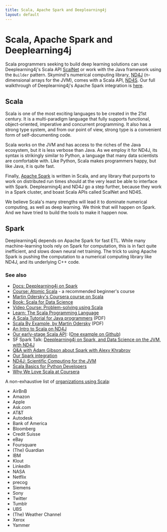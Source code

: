 ```yaml
---
title: Scala, Apache Spark and Deeplearning4j
layout: default
---
```


# Scala, Apache Spark and Deeplearning4j

Scala programmers seeking to build deep learning solutions can use Deeplearning4j's Scala API [ScalNet](https://github.com/deeplearning4j/scalnet) or work with the Java framework using the `Builder` pattern. Skymind's numerical computing library, [ND4J](http://nd4j.org/) (n-dimensional arrays for the JVM), comes with a Scala API, [ND4S](https://github.com/deeplearning4j/nd4s). Our full walkthrough of Deeplearning4j's Apache Spark integration is [here](https://deeplearning4j.org/spark).

## Scala

Scala is one of the most exciting languages to be created in the 21st century. It is a multi-paradigm language that fully supports functional, object-oriented, imperative and concurrent programming. It also has a strong type system, and from our point of view, strong type is a convenient form of self-documenting code.

Scala works on the JVM and has access to the riches of the Java ecosystem, but it is less verbose than Java. As we employ it for ND4J, its syntax is strikingly similar to Python, a language that many data scientists are comfortable with. Like Python, Scala makes programmers happy, but like Java, it is quite fast. 

Finally, [Apache Spark](./spark.html) is written in Scala, and any library that purports to work on distributed run times should at the very least be able to interface with Spark. Deeplearning4j and ND4J go a step further, because they work in a Spark cluster, and boast Scala APIs called ScalNet and ND4S. 

We believe Scala's many strengths will lead it to dominate numerical computing, as well as deep learning. We think that will happen on Spark. And we have tried to build the tools to make it happen now. 

## Spark

Deeplearning4j depends on Apache Spark for fast ETL. While many machine-learning tools rely on Spark for computation, this is in fact quite inefficient, and slows down neural net training. The trick to using Apache Spark is pushing the computation to a numerical computing library like ND4J, and its underlying C++ code. 

### See also

* [Docs: Deeplearning4j on Spark](./spark.html)
* [Course: Atomic Scala](http://www.atomicscala.com/) - a recommended beginner's course
* [Martin Odersky's Coursera course on Scala](https://www.coursera.org/learn/progfun1)
* [Book: Scala for Data Science](https://www.amazon.com/Scala-Data-Science-Pascal-Bugnion/dp/1785281372)
* [Video Course: Problem-solving using Scala](https://www.youtube.com/user/DrMarkCLewis)
* [Learn: The Scala Programming Language](http://www.scala-lang.org/documentation/)
* [A Scala Tutorial for Java programmers](http://www.scala-lang.org/docu/files/ScalaTutorial.pdf) (PDF)
* [Scala By Example, by Martin Odersky](http://www.scala-lang.org/docu/files/ScalaByExample.pdf) (PDF) 
* [An Intro to Scala on ND4J](http://nd4j.org/scala.html)
* [Our early-stage Scala API](https://github.com/deeplearning4j/nd4j/tree/master/nd4j-scala-api/src/main/scala/org/nd4j/api/linalg): ([One example on Github](https://github.com/deeplearning4j/nd4j/blob/master/nd4j-scala-api/src/test/scala/org/nd4j/api/linalg/TestNDArray.scala#L18))
* SF Spark Talk: [Deeplearning4j on Spark, and Data Science on the JVM, with ND4J](https://www.youtube.com/watch?v=LCsc1hFuNac&feature=youtu.be)
* [Q&A with Adam Gibson about Spark with Alexy Khrabrov](https://www.youtube.com/watch?v=LJPL8sL0Daw&feature=youtu.be)
* [Our Spark integration](https://github.com/deeplearning4j/deeplearning4j/tree/master/deeplearning4j-scaleout/spark)
* [ND4J: Scientific Computing for the JVM](http://nd4j.org)
* [Scala Basics for Python Developers](https://bugra.github.io/work/notes/2014-10-18/scala-basics-for-python-developers/)
* [Why We Love Scala at Coursera](https://tech.coursera.org/blog/2014/02/18/why-we-love-scala-at-coursera/)

A non-exhaustive list of [organizations using Scala](http://alvinalexander.com/scala/whos-using-scala-akka-play-framework):

* AirBnB
* Amazon
* Apple
* Ask.com
* AT&T
* Autodesk
* Bank of America
* Bloomberg
* Credit Suisse
* eBay
* Foursquare
* (The) Guardian
* IBM
* Klout
* LinkedIn
* NASA
* Netflix
* precog
* Siemens
* Sony
* Twitter
* Tumblr
* UBS
* (The) Weather Channel
* Xerox
* Yammer
